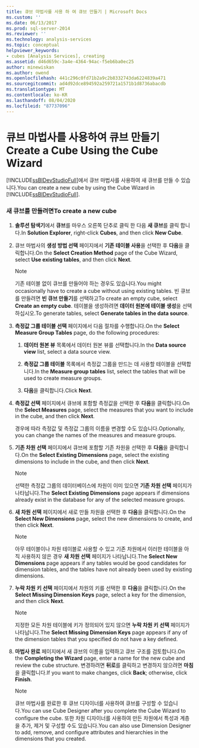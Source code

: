 ```yaml
---
title: 큐브 마법사를 사용 하 여 큐브 만들기 | Microsoft Docs
ms.custom: ''
ms.date: 06/13/2017
ms.prod: sql-server-2014
ms.reviewer: ''
ms.technology: analysis-services
ms.topic: conceptual
helpviewer_keywords:
- cubes [Analysis Services], creating
ms.assetid: d46d659c-3a4e-4364-94ac-f5eb6ba0ec25
author: minewiskan
ms.author: owend
ms.openlocfilehash: 441c296c0fd71b2a9c2b8332743da6224839a471
ms.sourcegitcommit: ad4d92dce894592a259721a1571b1d8736abacdb
ms.translationtype: MT
ms.contentlocale: ko-KR
ms.lasthandoff: 08/04/2020
ms.locfileid: "87737096"
---
```

# <a name="create-a-cube-using-the-cube-wizard"></a><span data-ttu-id="95fec-102">큐브 마법사를 사용하여 큐브 만들기</span><span class="sxs-lookup"><span data-stu-id="95fec-102">Create a Cube Using the Cube Wizard</span></span>
  <span data-ttu-id="95fec-103">[!INCLUDE[ssBIDevStudioFull](../../includes/ssbidevstudiofull-md.md)]에서 큐브 마법사를 사용하여 새 큐브를 만들 수 있습니다.</span><span class="sxs-lookup"><span data-stu-id="95fec-103">You can create a new cube by using the Cube Wizard in [!INCLUDE[ssBIDevStudioFull](../../includes/ssbidevstudiofull-md.md)].</span></span>  
  
### <a name="to-create-a-new-cube"></a><span data-ttu-id="95fec-104">새 큐브를 만들려면</span><span class="sxs-lookup"><span data-stu-id="95fec-104">To create a new cube</span></span>  
  
1.  <span data-ttu-id="95fec-105">**솔루션 탐색기**에서 **큐브**를 마우스 오른쪽 단추로 클릭 한 다음 **새 큐브**를 클릭 합니다.</span><span class="sxs-lookup"><span data-stu-id="95fec-105">In **Solution Explorer**, right-click **Cubes**, and then click **New Cube**.</span></span>  
  
2.  <span data-ttu-id="95fec-106">큐브 마법사의 **생성 방법 선택** 페이지에서 **기존 테이블 사용**을 선택한 후 **다음**을 클릭합니다.</span><span class="sxs-lookup"><span data-stu-id="95fec-106">On the **Select Creation Method** page of the Cube Wizard, select **Use existing tables**, and then click **Next**.</span></span>  
  
    > [!NOTE]  
    >  <span data-ttu-id="95fec-107">기존 테이블 없이 큐브를 만들어야 하는 경우도 있습니다.</span><span class="sxs-lookup"><span data-stu-id="95fec-107">You might occasionally have to create a cube without using existing tables.</span></span> <span data-ttu-id="95fec-108">빈 큐브를 만들려면 **빈 큐브 만들기**를 선택하고</span><span class="sxs-lookup"><span data-stu-id="95fec-108">To create an empty cube, select **Create an empty cube**.</span></span> <span data-ttu-id="95fec-109">테이블을 생성하려면 **데이터 원본에 테이블 생성**을 선택하십시오.</span><span class="sxs-lookup"><span data-stu-id="95fec-109">To generate tables, select **Generate tables in the data source**.</span></span>  
  
3.  <span data-ttu-id="95fec-110">**측정값 그룹 테이블 선택** 페이지에서 다음 절차를 수행합니다.</span><span class="sxs-lookup"><span data-stu-id="95fec-110">On the **Select Measure Group Tables** page, do the following procedures:</span></span>  
  
    1.  <span data-ttu-id="95fec-111">**데이터 원본 뷰** 목록에서 데이터 원본 뷰를 선택합니다.</span><span class="sxs-lookup"><span data-stu-id="95fec-111">In the **Data source view** list, select a data source view.</span></span>  
  
    2.  <span data-ttu-id="95fec-112">**측정값 그룹 테이블** 목록에서 측정값 그룹을 만드는 데 사용할 테이블을 선택합니다.</span><span class="sxs-lookup"><span data-stu-id="95fec-112">In the **Measure group tables** list, select the tables that will be used to create measure groups.</span></span>  
  
    3.  <span data-ttu-id="95fec-113">**다음**을 클릭합니다.</span><span class="sxs-lookup"><span data-stu-id="95fec-113">Click **Next**.</span></span>  
  
4.  <span data-ttu-id="95fec-114">**측정값 선택** 페이지에서 큐브에 포함할 측정값을 선택한 후 **다음**을 클릭합니다.</span><span class="sxs-lookup"><span data-stu-id="95fec-114">On the **Select Measures** page, select the measures that you want to include in the cube, and then click **Next**.</span></span>  
  
     <span data-ttu-id="95fec-115">경우에 따라 측정값 및 측정값 그룹의 이름을 변경할 수도 있습니다.</span><span class="sxs-lookup"><span data-stu-id="95fec-115">Optionally, you can change the names of the measures and measure groups.</span></span>  
  
5.  <span data-ttu-id="95fec-116">**기존 차원 선택** 페이지에서 큐브에 포함할 기존 차원을 선택한 후 **다음**을 클릭합니다.</span><span class="sxs-lookup"><span data-stu-id="95fec-116">On the **Select Existing Dimensions** page, select the existing dimensions to include in the cube, and then click **Next**.</span></span>  
  
    > [!NOTE]  
    >  <span data-ttu-id="95fec-117"> 선택한 측정값 그룹의 데이터베이스에 차원이 이미 있으면 **기존 차원 선택** 페이지가 나타납니다.</span><span class="sxs-lookup"><span data-stu-id="95fec-117">The **Select Existing Dimensions** page appears if dimensions already exist in the database for any of the selected measure groups.</span></span>  
  
6.  <span data-ttu-id="95fec-118">**새 차원 선택** 페이지에서 새로 만들 차원을 선택한 후 **다음**을 클릭합니다.</span><span class="sxs-lookup"><span data-stu-id="95fec-118">On the **Select New Dimensions** page, select the new dimensions to create, and then click **Next**.</span></span>  
  
    > [!NOTE]  
    >  <span data-ttu-id="95fec-119"> 아무 테이블이나 차원 테이블로 사용할 수 있고 기존 차원에서 이러한 테이블을 아직 사용하지 않은 경우 **새 차원 선택** 페이지가 나타납니다.</span><span class="sxs-lookup"><span data-stu-id="95fec-119">The **Select New Dimensions** page appears if any tables would be good candidates for dimension tables, and the tables have not already been used by existing dimensions.</span></span>  
  
7.  <span data-ttu-id="95fec-120">**누락 차원 키 선택** 페이지에서 차원의 키를 선택한 후 **다음**을 클릭합니다.</span><span class="sxs-lookup"><span data-stu-id="95fec-120">On the **Select Missing Dimension Keys** page, select a key for the dimension, and then click **Next**.</span></span>  
  
    > [!NOTE]  
    >  <span data-ttu-id="95fec-121"> 지정한 모든 차원 테이블에 키가 정의되어 있지 않으면 **누락 차원 키 선택** 페이지가 나타납니다.</span><span class="sxs-lookup"><span data-stu-id="95fec-121">The **Select Missing Dimension Keys** page appears if any of the dimension tables that you specified do not have a key defined.</span></span>  
  
8.  <span data-ttu-id="95fec-122">**마법사 완료** 페이지에서 새 큐브의 이름을 입력하고 큐브 구조를 검토합니다.</span><span class="sxs-lookup"><span data-stu-id="95fec-122">On the **Completing the Wizard** page, enter a name for the new cube and review the cube structure.</span></span> <span data-ttu-id="95fec-123">변경하려면 **뒤로**를 클릭하고 변경하지 않으려면 **마침**을 클릭합니다.</span><span class="sxs-lookup"><span data-stu-id="95fec-123">If you want to make changes, click **Back**; otherwise, click **Finish**.</span></span>  
  
    > [!NOTE]  
    >  <span data-ttu-id="95fec-124">큐브 마법사를 완료한 후 큐브 디자이너를 사용하여 큐브를 구성할 수 있습니다.</span><span class="sxs-lookup"><span data-stu-id="95fec-124">You can use Cube Designer after you complete the Cube Wizard to configure the cube.</span></span> <span data-ttu-id="95fec-125">또한 차원 디자이너를 사용하여 만든 차원에서 특성과 계층을 추가, 제거 및 구성할 수도 있습니다.</span><span class="sxs-lookup"><span data-stu-id="95fec-125">You can also use Dimension Designer to add, remove, and configure attributes and hierarchies in the dimensions that you created.</span></span>  
  
  
